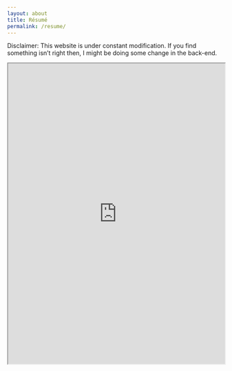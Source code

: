 ```yaml
---
layout: about
title: Résumé
permalink: /resume/
---
```

Disclaimer: This website is under constant modification. If you find something isn’t right then, I might be doing some change in the back-end.

<iframe style="position: relative; height: 700px ; width: 100%; margin: 0" src="https://drive.google.com/file/d/1VgTMrpRt1f9CHEI7TEvx5IGsNBzwNNgn/preview"></iframe>

